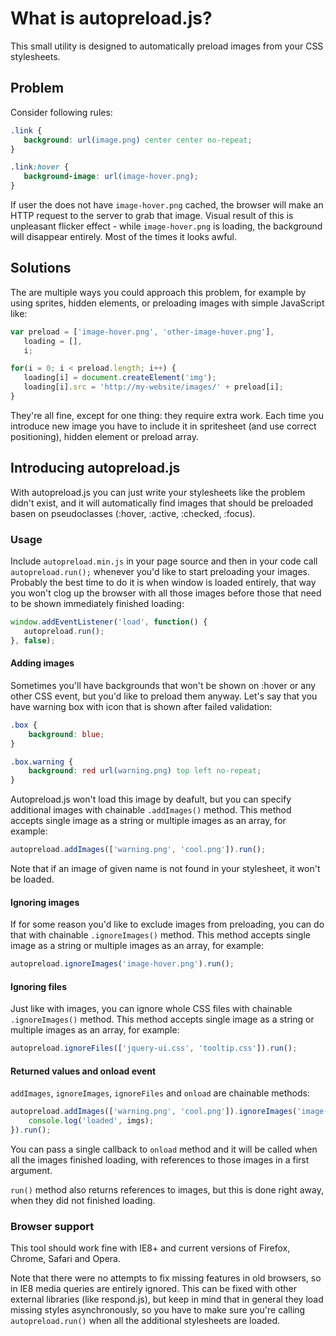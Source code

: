 # What is autopreload.js?

This small utility is designed to automatically preload images from your CSS stylesheets.

## Problem

Consider following rules:

 ```css
.link {
	background: url(image.png) center center no-repeat;
}

.link:hover {
	background-image: url(image-hover.png);
}
 ```

If user the does not have `image-hover.png` cached, the browser will make an HTTP request to the server to grab that image. Visual result of this is unpleasant flicker effect - while `image-hover.png` is loading, the background will disappear entirely. Most of the times it looks awful.

## Solutions


The are multiple ways you could approach this problem, for example by using sprites, hidden elements, or preloading images with simple JavaScript like:

 ```javascript
var	preload = ['image-hover.png', 'other-image-hover.png'],
	loading = [],
	i;

for(i = 0; i < preload.length; i++) {
	loading[i] = document.createElement('img');
	loading[i].src = 'http://my-website/images/' + preload[i];
}
 ```

They're all fine, except for one thing: they require extra work. Each time you introduce new image you have to include it in spritesheet (and use correct positioning), hidden element or preload array.

## Introducing autopreload.js


With autopreload.js you can just write your stylesheets like the problem didn't exist, and it will automatically find images that should be preloaded basen on pseudoclasses (:hover, :active, :checked, :focus).


### Usage

Include `autopreload.min.js` in your page source and then in your code call `autopreload.run();` whenever you'd like to start preloading your images. Probably the best time to do it is when window is loaded entirely, that way you won't clog up the browser with all those images before those that need to be shown immediately finished loading:

 ```javascript
window.addEventListener('load', function() {
	autopreload.run();
}, false);
 ```
#### Adding images

Sometimes you'll have backgrounds that won't be shown on :hover or any other CSS event, but you'd like to preload them anyway. Let's say that you have warning box with icon that is shown after failed validation:

```css
.box {
	background: blue;
}

.box.warning {
	background: red url(warning.png) top left no-repeat;
}
 ```
Autopreload.js won't load this image by deafult, but you can specify additional images with chainable `.addImages()` method. This method accepts single image as a string or multiple images as an array, for example:

 ```javascript
 autopreload.addImages(['warning.png', 'cool.png']).run();
 ```

 Note that if an image of given name is not found in your stylesheet, it won't be loaded.

#### Ignoring images

If for some reason you'd like to exclude images from preloading, you can do that with chainable `.ignoreImages()` method. This method accepts single image as a string or multiple images as an array, for example:

 ```javascript
autopreload.ignoreImages('image-hover.png').run();
 ```

#### Ignoring files

Just like with images, you can ignore whole CSS files with chainable `.ignoreImages()` method. This method accepts single image as a string or multiple images as an array, for example:

 ```javascript
autopreload.ignoreFiles(['jquery-ui.css', 'tooltip.css']).run();
 ```

#### Returned values and onload event

`addImages`, `ignoreImages`, `ignoreFiles` and `onload` are chainable methods:

 ```javascript
autopreload.addImages(['warning.png', 'cool.png']).ignoreImages('image-hover.png').ignoreFiles(['jquery-ui.css', 'tooltip.css']).onload(function(imgs) {
	 console.log('loaded', imgs); 
}).run();
 ```

You can pass a single callback to `onload` method and it will be called when all the images finished loading, with references to those images in a first argument.

`run()` method also returns references to images, but this is done right away, when they did not finished loading.

### Browser support

This tool should work fine with IE8+ and current versions of Firefox, Chrome, Safari and Opera.

Note that there were no attempts to fix missing features in old browsers, so in IE8 media queries are entirely ignored. This can be fixed with other external libraries (like respond.js), but keep in mind that in general they load missing styles asynchronously, so you have to make sure you're calling `autopreload.run()` when all the additional stylesheets are loaded.
